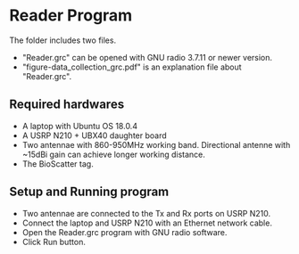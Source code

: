# Reader Program

The folder includes two files.
- "Reader.grc" can be opened with GNU radio 3.7.11 or newer version.
- "figure-data_collection_grc.pdf" is an explanation file about "Reader.grc".

## Required hardwares
- A laptop with Ubuntu OS 18.0.4
- A USRP N210 + UBX40 daughter board 
- Two antennae with 860-950MHz working band. Directional antenne with ~15dBi gain can achieve longer working distance.
- The BioScatter tag.

## Setup and Running program

- Two antennae are connected to the Tx and Rx ports on USRP N210.
- Connect the laptop and USRP N210 with an Ethernet network cable.
- Open the Reader.grc program with GNU radio software.
- Click Run button.